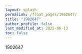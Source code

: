 ```yaml
---
layout: splash
permalink: /float_pages/1902647/
title: "1902647"
author_profile: false
last_modified_at: 2025-06-13
toc: false
---
```

 
1902647
